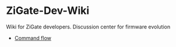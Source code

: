 # ZiGate-Dev-Wiki
Wiki for ZiGate developers. Discussion center for firmware evolution


* [Command flow](zigate-commands.md)
